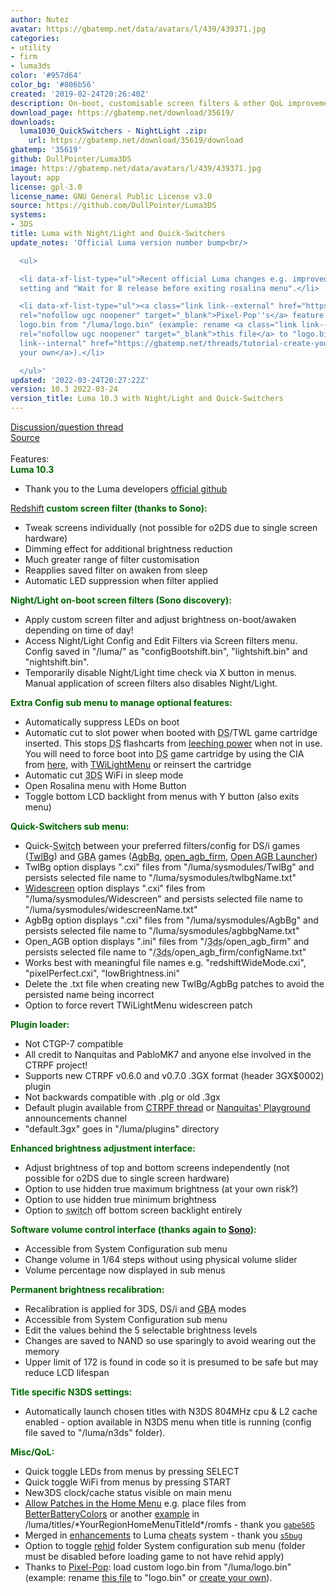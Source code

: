 ```yaml
---
author: Nutez
avatar: https://gbatemp.net/data/avatars/l/439/439371.jpg
categories:
- utility
- firm
- luma3ds
color: '#957d64'
color_bg: '#806b56'
created: '2019-02-24T20:26:40Z'
description: On-boot, customisable screen filters & other QoL improvements
download_page: https://gbatemp.net/download/35619/
downloads:
  luma1030_QuickSwitchers - NightLight .zip:
    url: https://gbatemp.net/download/35619/download
gbatemp: '35619'
github: DullPointer/Luma3DS
image: https://gbatemp.net/data/avatars/l/439/439371.jpg
layout: app
license: gpl-3.0
license_name: GNU General Public License v3.0
source: https://github.com/DullPointer/Luma3DS
systems:
- 3DS
title: Luma with Night/Light and Quick-Switchers
update_notes: 'Official Luma version number bump<br/>

  <ul>

  <li data-xf-list-type="ul">Recent official Luma changes e.g. improved system time
  setting and "Wait for B release before exiting rosalina menu".</li>

  <li data-xf-list-type="ul"><a class="link link--external" href="https://github.com/Pixel-Pop/Luma3DS/commit/d225d9fa507dcccce3a6c86d0a38f7998f39b7a2"
  rel="nofollow ugc noopener" target="_blank">Pixel-Pop''s</a> feature to load custom
  logo.bin from "/luma/logo.bin" (example: rename <a class="link link--external" href="https://github.com/badda71/vice3ds/blob/master/meta/logo-padded.lz11"
  rel="nofollow ugc noopener" target="_blank">this file</a> to "logo.bin" or <a class="link
  link--internal" href="https://gbatemp.net/threads/tutorial-create-your-own-app-logo-logo-bin.433006/">create
  your own</a>).</li>

  </ul>'
updated: '2022-03-24T20:27:22Z'
version: 10.3 2022-03-24
version_title: Luma 10.3 with Night/Light and Quick-Switchers
---
```

<a class="link link--internal" href="https://gbatemp.net/threads/unofficial-luma-build-discussion.573617/">Discussion/question thread</a><br/>
<a class="link link--external" href="https://github.com/DullPointer/Luma3DS" rel="nofollow ugc noopener" target="_blank">Source</a><br/>
<br/>
Features:<br/>
<span style="color: rgb(0, 102, 0)"><b>Luma 10.3</b></span><br/>
<ul>
<li data-xf-list-type="ul">Thank you to the Luma developers <a class="link link--external" href="https://github.com/LumaTeam/Luma3DS/wiki" rel="nofollow ugc noopener" target="_blank">official github</a></li>
</ul><span style="color: rgb(0, 102, 0)"><a class="link link--internal" href="https://gbatemp.net/threads/ctr_redshift-hardware-based-blue-light-filter-for-old3ds-and-2ds.493736/page-5">Redshift</a><b> custom screen filter (thanks to Sono):</b></span><br/>
<ul>
<li data-xf-list-type="ul">Tweak screens individually (not possible for o2DS due to single screen hardware)</li>
<li data-xf-list-type="ul">Dimming effect for additional brightness reduction</li>
<li data-xf-list-type="ul">Much greater range of filter customisation</li>
<li data-xf-list-type="ul">Reapplies saved filter on awaken from sleep</li>
<li data-xf-list-type="ul">Automatic LED suppression when filter applied</li>
</ul><span style="color: rgb(0, 102, 0)"><b>Night/Light on-boot screen filters (Sono discovery):</b></span><br/>
<ul>
<li data-xf-list-type="ul">Apply custom screen filter and adjust brightness on-boot/awaken depending on time of day!</li>
<li data-xf-list-type="ul">Access Night/Light Config and Edit Filters via Screen filters menu. Config saved in "/luma/" as "configBootshift.bin", "lightshift.bin" and "nightshift.bin".</li>
<li data-xf-list-type="ul">Temporarily disable Night/Light time check via X button in menus. Manual application of screen filters also disables Night/Light.</li>
</ul><span style="color: rgb(0, 102, 0)"><b>Extra Config sub menu to manage optional features:</b></span><br/>
<ul>
<li data-xf-list-type="ul">Automatically suppress LEDs on boot</li>
<li data-xf-list-type="ul">Automatic cut to slot power when booted with <a class="gbaKw" data-xf-init="tooltip" href="https://gbatemp.net/forums/nintendo-ds.27/" style="font-weight: normal; text-decoration: underline; text-decoration-style: dotted;" target="_blank" title="Nintendo DS discussions forum">DS</a>/TWL game cartridge inserted. This stops <a class="gbaKw" data-xf-init="tooltip" href="https://gbatemp.net/forums/nintendo-ds.27/" style="font-weight: normal; text-decoration: underline; text-decoration-style: dotted;" target="_blank" title="Nintendo DS discussions forum">DS</a> flashcarts from <a class="link link--external" href="https://github.com/LumaTeam/Luma3DS/issues/1202#issuecomment-449624237" rel="nofollow ugc noopener" target="_blank">leeching power</a> when not in use. You will need to force boot into <a class="gbaKw" data-xf-init="tooltip" href="https://gbatemp.net/forums/nintendo-ds.27/" style="font-weight: normal; text-decoration: underline; text-decoration-style: dotted;" target="_blank" title="Nintendo DS discussions forum">DS</a> game cartridge by using the CIA from <a class="link link--internal" href="https://gbatemp.net/threads/twl-slot-1-launcher-first-custom-dsiware-app.414501/">here</a>, with <a class="link link--external" href="https://github.com/DS-Homebrew/TWiLightMenu/releases" rel="nofollow ugc noopener" target="_blank">TWiLightMenu</a> or reinsert the cartridge</li>
<li data-xf-list-type="ul">Automatic cut <a class="gbaKw" data-xf-init="tooltip" href="https://gbatemp.net/forums/nintendo-3ds.199/" style="font-weight: normal; text-decoration: underline; text-decoration-style: dotted;" target="_blank" title="Nintendo 3DS discussions forum">3DS</a> WiFi in sleep mode</li>
<li data-xf-list-type="ul">Open Rosalina menu with Home Button</li>
<li data-xf-list-type="ul">Toggle bottom LCD backlight from menus with Y button (also exits menu)</li>
</ul><b><span style="color: rgb(0, 102, 0)">Quick-Switchers sub menu:</span></b><br/>
<ul>
<li data-xf-list-type="ul">Quick-<a class="gbaKw" data-xf-init="tooltip" href="https://gbatemp.net/forums/nintendo-switch.283/" style="font-weight: normal; text-decoration: underline; text-decoration-style: dotted;" target="_blank" title="Nintendo Switch discussions forum">Switch</a> between your preferred filters/config for DS/i games (<a class="link link--internal" href="https://gbatemp.net/threads/twpatcher-ds-i-mode-screen-filters-and-patches.542694/">TwlBg</a>) and <a class="gbaKw" data-xf-init="tooltip" href="https://gbatemp.net/forums/nintendo-gba.339/" style="font-weight: normal; text-decoration: underline; text-decoration-style: dotted;" target="_blank" title="Nintendo GBA discussions forum">GBA</a> games (<a class="link link--internal" href="https://gbatemp.net/threads/twpatcher-ds-i-mode-screen-filters-and-patches.542694/page-71#post-9143128">AgbBg</a>, <a class="link link--external" href="https://github.com/profi200/open_agb_firm" rel="nofollow ugc noopener" target="_blank">open_agb_firm</a>, <a class="link link--internal" href="https://gbatemp.net/download/open-agb-launcher.36828/">Open AGB Launcher</a>)</li>
<li data-xf-list-type="ul">TwlBg option displays ".cxi" files from "/luma/sysmodules/TwlBg" and persists selected file name to "/luma/sysmodules/twlbgName.txt"</li>
<li data-xf-list-type="ul"><a class="link link--external" href="https://wiki.ds-homebrew.com/twilightmenu/playing-in-widescreen.html" rel="nofollow ugc noopener" target="_blank">Widescreen</a> option displays ".cxi" files from "/luma/sysmodules/Widescreen" and persists selected file name to "/luma/sysmodules/widescreenName.txt"</li>
<li data-xf-list-type="ul">AgbBg option displays ".cxi" files from "/luma/sysmodules/AgbBg" and persists selected file name to "/luma/sysmodules/agbbgName.txt"</li>
<li data-xf-list-type="ul">Open_AGB option displays ".ini" files from "/<a class="gbaKw" data-xf-init="tooltip" href="https://gbatemp.net/forums/nintendo-3ds.199/" style="font-weight: normal; text-decoration: underline; text-decoration-style: dotted;" target="_blank" title="Nintendo 3DS discussions forum">3ds</a>/open_agb_firm" and persists selected file name to "/<a class="gbaKw" data-xf-init="tooltip" href="https://gbatemp.net/forums/nintendo-3ds.199/" style="font-weight: normal; text-decoration: underline; text-decoration-style: dotted;" target="_blank" title="Nintendo 3DS discussions forum">3ds</a>/open_agb_firm/configName.txt"</li>
<li data-xf-list-type="ul">Works best with meaningful file names e.g. "redshiftWideMode.cxi", "pixelPerfect.cxi", "lowBrightness.ini"</li>
<li data-xf-list-type="ul">Delete the .txt file when creating new TwlBg/AgbBg patches to avoid the persisted name being incorrect</li>
<li data-xf-list-type="ul">Option to force revert TWiLightMenu widescreen patch</li>
</ul><b><span style="color: rgb(0, 102, 0)">Plugin loader:</span></b><br/>
<ul>
<li data-xf-list-type="ul">Not CTGP-7 compatible</li>
<li data-xf-list-type="ul">All credit to Nanquitas and PabloMK7 and anyone else involved in the CTRPF project!</li>
<li data-xf-list-type="ul">Supports new CTRPF v0.6.0 and v0.7.0 .3GX format (header 3GX$0002) plugin</li>
<li data-xf-list-type="ul">Not backwards compatible with .plg or old .3gx</li>
<li data-xf-list-type="ul">Default plugin available from <a class="link link--internal" href="https://gbatemp.net/threads/ctrpluginframework-blank-plugin-now-with-action-replay.487729/page-68#post-9343144">CTRPF thread</a> or <a class="link link--external" href="https://discord.com/invite/z4ZMh27" rel="nofollow ugc noopener" target="_blank">Nanquitas' Playground</a> announcements channel</li>
<li data-xf-list-type="ul">"default.3gx" goes in "/luma/plugins" directory</li>
</ul><b><span style="color: rgb(0, 102, 0)">Enhanced brightness adjustment interface:</span></b><br/>
<ul>
<li data-xf-list-type="ul">Adjust brightness of top and bottom screens independently (not possible for o2DS due to single screen hardware)</li>
<li data-xf-list-type="ul">Option to use hidden true maximum brightness (at your own risk?)</li>
<li data-xf-list-type="ul">Option to use hidden true minimum brightness</li>
<li data-xf-list-type="ul">Option to <a class="gbaKw" data-xf-init="tooltip" href="https://gbatemp.net/forums/nintendo-switch.283/" style="font-weight: normal; text-decoration: underline; text-decoration-style: dotted;" target="_blank" title="Nintendo Switch discussions forum">switch</a> off bottom screen backlight entirely</li>
</ul><b><span style="color: rgb(0, 102, 0)">Software volume control interface (thanks again to <a class="link link--internal" href="https://gbatemp.net/threads/is-there-an-volume-management-homebrew.474817/#post-8699169">Sono</a>):</span></b><br/>
<ul>
<li data-xf-list-type="ul">Accessible from System Configuration sub menu</li>
<li data-xf-list-type="ul">Change volume in 1/64 steps without using physical volume slider</li>
<li data-xf-list-type="ul">Volume percentage now displayed in sub menus</li>
</ul><b><span style="color: rgb(0, 102, 0)">Permanent brightness recalibration:</span></b><br/>
<ul>
<li data-xf-list-type="ul">Recalibration is applied for 3DS, DS/i and <a class="gbaKw" data-xf-init="tooltip" href="https://gbatemp.net/forums/nintendo-gba.339/" style="font-weight: normal; text-decoration: underline; text-decoration-style: dotted;" target="_blank" title="Nintendo GBA discussions forum">GBA</a> modes</li>
<li data-xf-list-type="ul">Accessible from System Configuration sub menu</li>
<li data-xf-list-type="ul">Edit the values behind the 5 selectable brightness levels</li>
<li data-xf-list-type="ul">Changes are saved to NAND so use sparingly to avoid wearing out the memory</li>
<li data-xf-list-type="ul">Upper limit of 172 is found in code so it is presumed to be safe but may reduce LCD lifespan</li>
</ul><b><span style="color: rgb(0, 102, 0)">Title specific N3DS settings:</span></b><br/>
<ul>
<li data-xf-list-type="ul">Automatically launch chosen titles with N3DS 804MHz cpu &amp; L2 cache enabled - option available in N3DS menu when title is running (config file saved to "/luma/n3ds" folder).</li>
</ul><b><span style="color: rgb(0, 102, 0)">Misc/QoL:</span></b><br/>
<ul>
<li data-xf-list-type="ul">Quick toggle LEDs from menus by pressing SELECT</li>
<li data-xf-list-type="ul">Quick toggle WiFi from menus by pressing START</li>
<li data-xf-list-type="ul">New3DS clock/cache status visible on main menu</li>
<li data-xf-list-type="ul"><a class="link link--external" href="https://github.com/LumaTeam/Luma3DS/pull/1634" rel="nofollow ugc noopener" target="_blank">Allow Patches in the Home Menu</a> e.g. place files from <a class="link link--internal" href="https://gbatemp.net/threads/release-betterbatterycolors-for-homemenu.523138/">BetterBatteryColors</a> or another <a class="link link--internal" href="https://gbatemp.net/threads/unofficial-luma-build-discussion.573617/page-5#post-9540802">example</a> in /luma/titles/*YourRegionHomeMenuTitleId*/romfs - thank you <a class="link link--external" href="https://github.com/gabe565" rel="nofollow ugc noopener" target="_blank"><span style="font-size: 12px">gabe565</span></a></li>
<li data-xf-list-type="ul">Merged in <a class="link link--external" href="https://github.com/LumaTeam/Luma3DS/pull/1623" rel="nofollow ugc noopener" target="_blank">enhancements</a> to Luma <a class="gbaKw" data-xf-init="tooltip" href="https://gbatemp.net/forums/cheat-codes-add-and-request.412/" style="font-weight: normal; text-decoration: underline; text-decoration-style: dotted;" target="_blank" title="Cheat Codes Add and Request">cheats</a> system - thank you <a class="link link--external" href="https://github.com/s5bug" rel="nofollow ugc noopener" target="_blank"><span style="font-size: 12px">s5bug</span></a></li>
<li data-xf-list-type="ul">Option to toggle <a class="link link--external" href="https://github.com/hax0kartik/rehid" rel="nofollow ugc noopener" target="_blank">rehid</a> folder System configuration sub menu (folder must be disabled before loading game to not have rehid apply)</li>
<li data-xf-list-type="ul">Thanks to <a class="link link--external" href="https://github.com/Pixel-Pop/Luma3DS/commit/d225d9fa507dcccce3a6c86d0a38f7998f39b7a2" rel="nofollow ugc noopener" target="_blank">Pixel-Pop</a>: load custom logo.bin from "/luma/logo.bin" (example: rename <a class="link link--external" href="https://github.com/badda71/vice3ds/blob/master/meta/logo-padded.lz11" rel="nofollow ugc noopener" target="_blank">this file</a> to "logo.bin" or <a class="link link--internal" href="https://gbatemp.net/threads/tutorial-create-your-own-app-logo-logo-bin.433006/">create your own</a>).</li>
</ul>